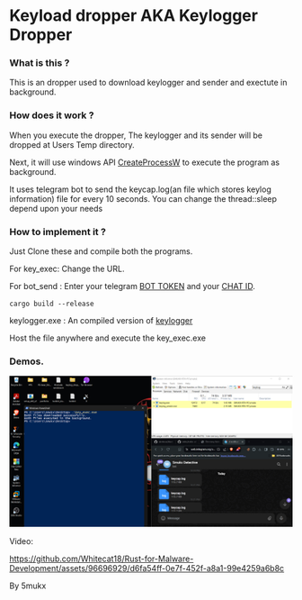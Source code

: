 # Keyload dropper AKA Keylogger Dropper

### What is this ?

This is an dropper used to download keylogger and sender and exectute in background.

### How does it work ?

When you execute the dropper, The keylogger and its sender will be dropped at Users Temp directory.

Next, it will use windows API [CreateProcessW](https://learn.microsoft.com/en-us/windows/win32/api/processthreadsapi/nf-processthreadsapi-createprocessw) to execute the program as background.

It uses telegram bot to send the keycap.log(an file which stores keylog information) file for every 10 seconds. You can change the thread::sleep depend upon your needs

### How to implement it ?

Just Clone these and compile both the programs.

For key_exec: Change the URL.

For bot_send : Enter your telegram [BOT TOKEN](https://www.cytron.io/tutorial/how-to-create-a-telegram-bot-get-the-api-key-and-chat-id) and your [CHAT ID](https://www.alphr.com/find-chat-id-telegram/).

```
cargo build --release
```
keylogger.exe : An compiled version of [keylogger](https://github.com/Whitecat18/Rust-for-Malware-Development/tree/main/keylogger)

Host the file anywhere and execute the key_exec.exe

### Demos.

![exection](./pic/pic1.png)

Video:

https://github.com/Whitecat18/Rust-for-Malware-Development/assets/96696929/d6fa54ff-0e7f-452f-a8a1-99e4259a6b8c





By 5mukx

